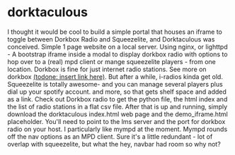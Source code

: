 # dorktaculous
I thought it would be cool to build a simple portal that houses an iframe to toggle between Dorkbox Radio and Squeezelite, and Dorktaculous was conceived.
Simple 1 page website on a local server.  Using nginx, or lighttpd - A bootstrap iframe inside a modal to display dorkbox radio with options to hop over to a (real) mpd client or mange squeezelite players - from one location.
Dorkbox is fine for just internet radio stations. See more on dorkbox [(todone:  insert link here)](https://github.com/hackslikeus/dorkbox).  But after a while, i-radios kinda get old.  Squeezelite is totally awesome- and you can manage several players plus 
dial up your spotify account. and more, so that gets shelf space and added as a link.
Check out Dorkbox radio to get the python file, the html index and the list of radio stations in a flat csv file.  After that is up and running, simply download the dorktaculous index.html web page and the demo_iframe.html placeholder.  You'll need to point to the lms server and the port for dorkbox radio on your host.
I particularly like mympd at the moment.  Mympd rounds off the nav options as an MPD client. Sure it's a little redundant -  lot of overlap with squeezelite, but what the hey, navbar had room so why not?
